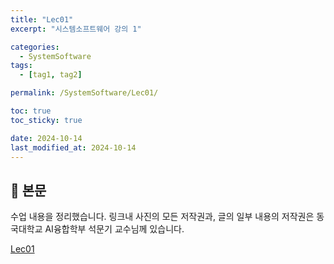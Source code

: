 ```yaml
---
title: "Lec01"
excerpt: "시스템소프트웨어 강의 1"

categories:
  - SystemSoftware
tags:
  - [tag1, tag2]

permalink: /SystemSoftware/Lec01/

toc: true
toc_sticky: true

date: 2024-10-14
last_modified_at: 2024-10-14
---
```


## 🦥 본문

수업 내용을 정리했습니다. 링크내 사진의 모든 저작권과, 글의 일부 내용의 저작권은 동국대학교 AI융합학부 석문기 교수님께 있습니다. 

[Lec01](https://changeable-aftershave-67a.notion.site/Lec01-11e51c4af5d680bdaac3c6ec73f703f3?pvs=4)







